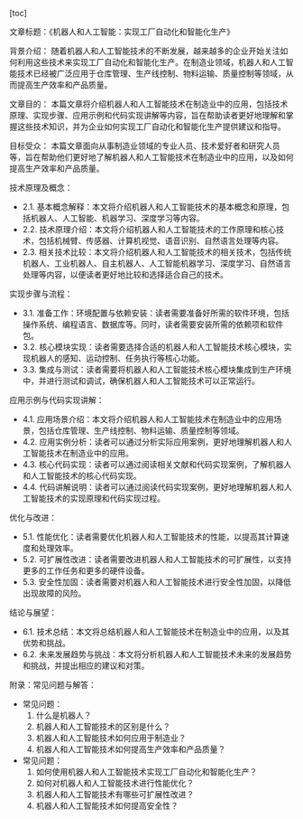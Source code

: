 
[toc]                    
                
                
文章标题：《机器人和人工智能：实现工厂自动化和智能化生产》

背景介绍：
随着机器人和人工智能技术的不断发展，越来越多的企业开始关注如何利用这些技术来实现工厂自动化和智能化生产。在制造业领域，机器人和人工智能技术已经被广泛应用于仓库管理、生产线控制、物料运输、质量控制等领域，从而提高生产效率和产品质量。

文章目的：
本篇文章将介绍机器人和人工智能技术在制造业中的应用，包括技术原理、实现步骤、应用示例和代码实现讲解等内容，旨在帮助读者更好地理解和掌握这些技术知识，并为企业如何实现工厂自动化和智能化生产提供建议和指导。

目标受众：
本篇文章面向从事制造业领域的专业人员、技术爱好者和研究人员等，旨在帮助他们更好地了解机器人和人工智能技术在制造业中的应用，以及如何提高生产效率和产品质量。

技术原理及概念：

- 2.1. 基本概念解释：本文将介绍机器人和人工智能技术的基本概念和原理，包括机器人、人工智能、机器学习、深度学习等内容。
- 2.2. 技术原理介绍：本文将介绍机器人和人工智能技术的工作原理和核心技术，包括机械臂、传感器、计算机视觉、语音识别、自然语言处理等内容。
- 2.3. 相关技术比较：本文将介绍机器人和人工智能技术的相关技术，包括传统机器人、工业机器人、自主机器人、人工智能机器学习、深度学习、自然语言处理等内容，以便读者更好地比较和选择适合自己的技术。

实现步骤与流程：

- 3.1. 准备工作：环境配置与依赖安装：读者需要准备好所需的软件环境，包括操作系统、编程语言、数据库等。同时，读者需要安装所需的依赖项和软件包。
- 3.2. 核心模块实现：读者需要选择合适的机器人和人工智能技术核心模块，实现机器人的感知、运动控制、任务执行等核心功能。
- 3.3. 集成与测试：读者需要将机器人和人工智能技术核心模块集成到生产环境中，并进行测试和调试，确保机器人和人工智能技术可以正常运行。

应用示例与代码实现讲解：

- 4.1. 应用场景介绍：本文将介绍机器人和人工智能技术在制造业中的应用场景，包括仓库管理、生产线控制、物料运输、质量控制等领域。
- 4.2. 应用实例分析：读者可以通过分析实际应用案例，更好地理解机器人和人工智能技术在制造业中的应用。
- 4.3. 核心代码实现：读者可以通过阅读相关文献和代码实现案例，了解机器人和人工智能技术的核心代码实现。
- 4.4. 代码讲解说明：读者可以通过阅读代码实现案例，更好地理解机器人和人工智能技术的实现原理和代码实现过程。

优化与改进：

- 5.1. 性能优化：读者需要优化机器人和人工智能技术的性能，以提高其计算速度和处理效率。
- 5.2. 可扩展性改进：读者需要改进机器人和人工智能技术的可扩展性，以支持更多的工作任务和更多的硬件设备。
- 5.3. 安全性加固：读者需要对机器人和人工智能技术进行安全性加固，以降低出现故障的风险。

结论与展望：

- 6.1. 技术总结：本文将总结机器人和人工智能技术在制造业中的应用，以及其优势和挑战。
- 6.2. 未来发展趋势与挑战：本文将分析机器人和人工智能技术未来的发展趋势和挑战，并提出相应的建议和对策。

附录：常见问题与解答：

- 常见问题：
   1. 什么是机器人？
   2. 机器人和人工智能技术的区别是什么？
   3. 机器人和人工智能技术如何应用于制造业？
   4. 机器人和人工智能技术如何提高生产效率和产品质量？
- 常见问题：
   1. 如何使用机器人和人工智能技术实现工厂自动化和智能化生产？
   2. 如何对机器人和人工智能技术进行性能优化？
   3. 机器人和人工智能技术有哪些可扩展性改进？
   4. 机器人和人工智能技术如何提高安全性？

